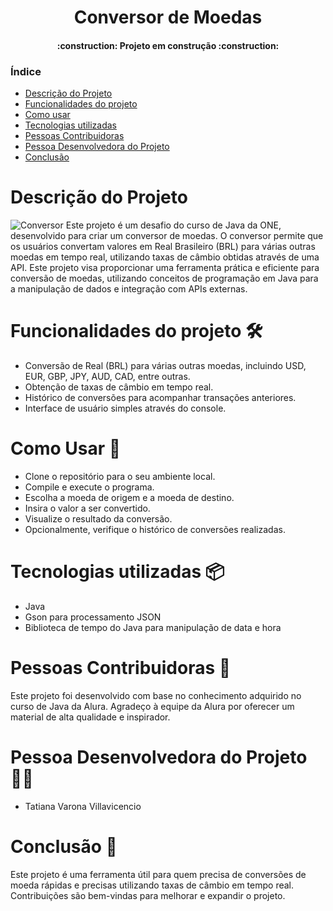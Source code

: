 
<h1 align="center"> Conversor de Moedas</h1>

<h4 align="center"> 
    :construction:  Projeto em construção  :construction:
</h4>

### Índice 

* [Descrição do Projeto](#descrição-do-projeto)
* [Funcionalidades do projeto](#funcionalidades-do-projeto)
* [Como usar](#como-usar)
* [Tecnologias utilizadas](#tecnologias-utilizadas)
* [Pessoas Contribuidoras](#pessoas-contribuidoras)
* [Pessoa Desenvolvedora do Projeto](#pessoa-desenvolvedora-do-projeto)
* [Conclusão](#conclusão)



# Descrição do Projeto
![Conversor](https://github.com/Tativv/Conversor-de-Moedas/assets/135656585/8e094114-5cb8-4c1e-b922-ca0f5e313591)
Este projeto é um desafio do curso de Java da ONE, desenvolvido para criar um conversor de moedas. O conversor permite que os usuários convertam valores em Real Brasileiro (BRL) para várias outras moedas em tempo real, utilizando taxas de câmbio obtidas através de uma API. Este projeto visa proporcionar uma ferramenta prática e eficiente para conversão de moedas, utilizando conceitos de programação em Java para a manipulação de dados e integração com APIs externas.



#  Funcionalidades do projeto 🛠️
* Conversão de Real (BRL) para várias outras moedas, incluindo USD, EUR, GBP, JPY, AUD, CAD, entre outras.
* Obtenção de taxas de câmbio em tempo real.
* Histórico de conversões para acompanhar transações anteriores.
* Interface de usuário simples através do console.

#  Como Usar 🚀
* Clone o repositório para o seu ambiente local.
* Compile e execute o programa.
* Escolha a moeda de origem e a moeda de destino.
* Insira o valor a ser convertido.
* Visualize o resultado da conversão.
* Opcionalmente, verifique o histórico de conversões realizadas.

# Tecnologias utilizadas 📦
* Java
* Gson para processamento JSON
* Biblioteca de tempo do Java para manipulação de data e hora

# Pessoas Contribuidoras 🤝
Este projeto foi desenvolvido com base no conhecimento adquirido no curso de Java da Alura. Agradeço à equipe da Alura por oferecer um material de alta qualidade e inspirador.
  
# Pessoa Desenvolvedora do Projeto 👨‍💻
* Tatiana Varona Villavicencio

# Conclusão 📜
Este projeto é uma ferramenta útil para quem precisa de conversões de moeda rápidas e precisas utilizando taxas de câmbio em tempo real. Contribuições são bem-vindas para melhorar e expandir o projeto.
